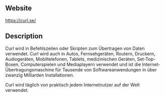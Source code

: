 
## Website

https://curl.se/

## Description

Curl wird in Befehlszeilen oder Skripten zum Übertragen von Daten verwendet. Curl wird auch in Autos, Fernsehgeräten, Routern, Druckern, Audiogeräten, Mobiltelefonen, Tablets, medizinischen Geräten, Set-Top-Boxen, Computerspielen und Mediaplayern verwendet und ist die Internet-Übertragungsmaschine für Tausende von Softwareanwendungen in über zwanzig Milliarden Installationen.  
  
Curl wird täglich von praktisch jedem Internetnutzer auf der Welt verwendet.